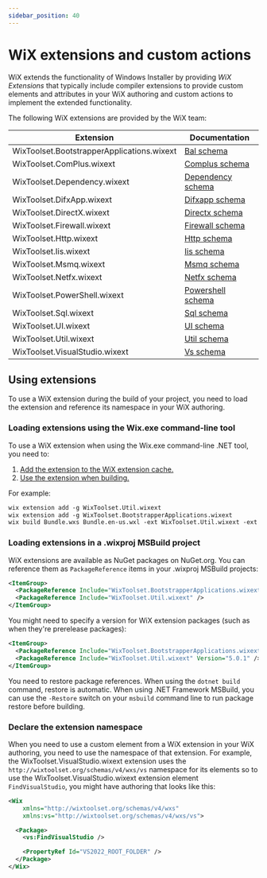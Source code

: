 ```yaml
---
sidebar_position: 40
---
```


# WiX extensions and custom actions

WiX extends the functionality of Windows Installer by providing _WiX Extensions_ that typically include compiler extensions to provide custom elements and attributes in your WiX authoring and custom actions to implement the extended functionality.

The following WiX extensions are provided by the WiX team:

| Extension | Documentation |
| --------- | ------------- |
| WixToolset.BootstrapperApplications.wixext | [Bal schema](../../schema/bal/index.md) |
| WixToolset.ComPlus.wixext | [Complus schema](../../schema/complus/index.md) |
| WixToolset.Dependency.wixext | [Dependency schema](../../schema/dependency/index.md) |
| WixToolset.DifxApp.wixext | [Difxapp schema](../../schema/difxapp/index.md) |
| WixToolset.DirectX.wixext | [Directx schema](../../schema/directx/index.md) |
| WixToolset.Firewall.wixext | [Firewall schema](../../schema/firewall/index.md) |
| WixToolset.Http.wixext | [Http schema](../../schema/http/index.md) |
| WixToolset.Iis.wixext | [Iis schema](../../schema/iis/index.md) |
| WixToolset.Msmq.wixext | [Msmq schema](../../schema/msmq/index.md) |
| WixToolset.Netfx.wixext | [Netfx schema](../../schema/netfx/index.md) |
| WixToolset.PowerShell.wixext | [Powershell schema](../../schema/powershell/index.md) |
| WixToolset.Sql.wixext | [Sql schema](../../schema/sql/index.md) |
| WixToolset.UI.wixext | [UI schema](../../schema/ui/index.md) |
| WixToolset.Util.wixext | [Util schema](../../schema/util/index.md) |
| WixToolset.VisualStudio.wixext | [Vs schema](../../schema/vs/index.md) |


## Using extensions

To use a WiX extension during the build of your project, you need to load the extension and reference its namespace in your WiX authoring.


### Loading extensions using the Wix.exe command-line tool

To use a WiX extension when using the Wix.exe command-line .NET tool, you need to:

1. [Add the extension to the WiX extension cache.](../wixexe.md#extensionadd)
2. [Use the extension when building.](../wixexe.md#build)

For example:

```xml
wix extension add -g WixToolset.Util.wixext
wix extension add -g WixToolset.BootstrapperApplications.wixext
wix build Bundle.wxs Bundle.en-us.wxl -ext WixToolset.Util.wixext -ext WixToolset.BootstrapperApplications.wixext
```


### Loading extensions in a .wixproj MSBuild project

WiX extensions are available as NuGet packages on NuGet.org. You can reference them as `PackageReference` items in your .wixproj MSBuild projects:

```xml
<ItemGroup>
  <PackageReference Include="WixToolset.BootstrapperApplications.wixext" />
  <PackageReference Include="WixToolset.Util.wixext" />
</ItemGroup>
```

You might need to specify a version for WiX extension packages (such as when they're prerelease packages):

```xml
<ItemGroup>
  <PackageReference Include="WixToolset.BootstrapperApplications.wixext" Version="5.0.1" />
  <PackageReference Include="WixToolset.Util.wixext" Version="5.0.1" />
</ItemGroup>
```

You need to restore package references. When using the `dotnet build` command, restore is automatic. When using .NET Framework MSBuild, you can use the `-Restore` switch on your `msbuild` command line to run package restore before building.


### Declare the extension namespace

When you need to use a custom element from a WiX extension in your WiX authoring, you need to use the namespace of that extension. For example, the WixToolset.VisualStudio.wixext extension uses the `http://wixtoolset.org/schemas/v4/wxs/vs` namespace for its elements so to use the WixToolset.VisualStudio.wixext extension element `FindVisualStudio`, you might have authoring that looks like this:

```xml {3,6}
<Wix
    xmlns="http://wixtoolset.org/schemas/v4/wxs"
    xmlns:vs="http://wixtoolset.org/schemas/v4/wxs/vs">

  <Package>
    <vs:FindVisualStudio />

    <PropertyRef Id="VS2022_ROOT_FOLDER" />
  </Package>
</Wix>
```
